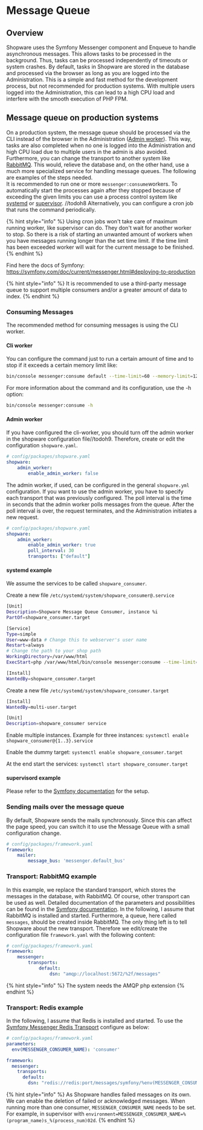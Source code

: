 # Message Queue

## Overview

Shopware uses the Symfony Messenger component and Enqueue to handle asynchronous messages. This allows tasks to be processed in the background. Thus, tasks can be processed independently of timeouts or system crashes. By default, tasks in Shopware are stored in the database and processed via the browser as long as you are logged into the Administration. This is a simple and fast method for the development process, but not recommended for production systems. With multiple users logged into the Administration, this can lead to a high CPU load and interfere with the smooth execution of PHP FPM.

## Message queue on production systems

On a production system, the message queue should be processed via the CLI instead of the browser in the Administration ([Admin worker](#admin-worker)). This way, tasks are also completed when no one is logged into the Administration and high CPU load due to multiple users in the admin is also avoided. Furthermore, you can change the transport to another system like [RabbitMQ](https://www.rabbitmq.com/). This would, relieve the database and, on the other hand, use a much more specialized service for handling message queues. The following are examples of the steps needed.  
It is recommended to run one or more `messenger:consume`workers. To automatically start the processes again after they stopped because of exceeding the given limits you can use a process control system like [systemd](https://www.freedesktop.org/wiki/Software/systemd/) or [supervisor](http://supervisord.org/running.html). //todoh8
Alternatively, you can configure a cron job that runs the command periodically.

{% hint style="info" %}
Using cron jobs won't take care of maximum running worker, like supervisor can do. They don't wait for another worker to stop. So there is a risk of starting an unwanted amount of workers when you have messages running longer than the set time limit. If the time limit has been exceeded worker will wait for the current message to be finished.
{% endhint %}

Find here the docs of Symfony: <https://symfony.com/doc/current/messenger.html#deploying-to-production>  

{% hint style="info" %}
It is recommended to use a third-party message queue to support multiple consumers and/or a greater amount of data to index.
{% endhint %}

### Consuming Messages

The recommended method for consuming messages is using the CLI worker.

#### Cli worker

You can configure the command just to run a certain amount of time and to stop if it exceeds a certain memory limit like:

```bash
bin/console messenger:consume default --time-limit=60 --memory-limit=128M
```

For more information about the command and its configuration, use the -h option:

```bash
bin/console messenger:consume -h
```

#### Admin worker

If you have configured the cli-worker, you should turn off the admin worker in the shopware configuration file//todoh9. Therefore, create or edit the configuration `shopware.yaml`.

```yaml
# config/packages/shopware.yaml
shopware:
    admin_worker:
        enable_admin_worker: false
```

The admin worker, if used, can be configured in the general `shopware.yml` configuration. If you want to use the admin worker, you have to specify each transport that was previously configured. The poll interval is the time in seconds that the admin worker polls messages from the queue. After the poll interval is over, the request terminates, and the Administration initiates a new request.

```yaml
# config/packages/shopware.yaml
shopware:
    admin_worker:
        enable_admin_worker: true
        poll_interval: 30
        transports: ["default"]
```

#### systemd example

We assume the services to be called `shopware_consumer`.

Create a new file `/etc/systemd/system/shopware_consumer@.service`

```bash
[Unit]
Description=Shopware Message Queue Consumer, instance %i
PartOf=shopware_consumer.target

[Service]
Type=simple
User=www-data # Change this to webserver's user name
Restart=always
# Change the path to your shop path
WorkingDirectory=/var/www/html
ExecStart=php /var/www/html/bin/console messenger:consume --time-limit=60 --memory-limit=512M

[Install]
WantedBy=shopware_consumer.target
```

Create a new file `/etc/systemd/system/shopware_consumer.target`

```bash
[Install]
WantedBy=multi-user.target

[Unit]
Description=shopware_consumer service
```

Enable multiple instances. Example for three instances:
`systemctl enable shopware_consumer@{1..3}.service`

Enable the dummy target:
`systemctl enable shopware_consumer.target`

At the end start the services:
`systemctl start shopware_consumer.target`

#### supervisord example

Please refer to the [Symfony documentation](https://symfony.com/doc/current/messenger.html#supervisor-configuration) for the setup.

### Sending mails over the message queue

By default, Shopware sends the mails synchronously. Since this can affect the page speed, you can switch it to use the Message Queue with a small configuration change.

```yaml
# config/packages/framework.yaml
framework:
    mailer:
        message_bus: 'messenger.default_bus'
```

### Transport: RabbitMQ example

In this example, we replace the standard transport, which stores the messages in the database, with RabbitMQ. Of course, other transport can be used as well. Detailed documentation of the parameters and possibilities can be found in the [Symfony documentation](https://symfony.com/doc/5.4/messenger.html#amqp-transport). In the following, I assume that RabbitMQ is installed and started. Furthermore, a queue, here called `messages`, should be created inside RabbitMQ. The only thing left is to tell Shopware about the new transport. Therefore we edit/create the configuration file `framework.yaml` with the following content:

```yaml
# config/packages/framework.yaml
framework:
    messenger:
        transports:
            default:
                dsn: "amqp://localhost:5672/%2f/messages"
```

{% hint style="info" %}
The system needs the AMQP php extension
{% endhint %}

### Transport: Redis example

In the following, I assume that Redis is installed and started. To use the [Symfony Messenger Redis Transport](https://symfony.com/doc/current/messenger.html#redis-transport) configure as below:

```yaml
# config/packages/framework.yaml
parameters:
  env(MESSENGER_CONSUMER_NAME): 'consumer'

framework:
  messenger:
    transports:
      default:
        dsn: "redis://redis:port/messages/symfony/%env(MESSENGER_CONSUMER_NAME)%?delete_after_ack=true&delete_after_reject=true&dbindex=0"
```

{% hint style="info" %}
As Shopware handles failed messages on its own. We can enable the deletion of failed or acknowledged messages. When running more than one consumer, `MESSENGER_CONSUMER_NAME` needs to be set. For example, in supervisor with `environment=MESSENGER_CONSUMER_NAME=%(program_name)s_%(process_num)02d`.
{% endhint %}
